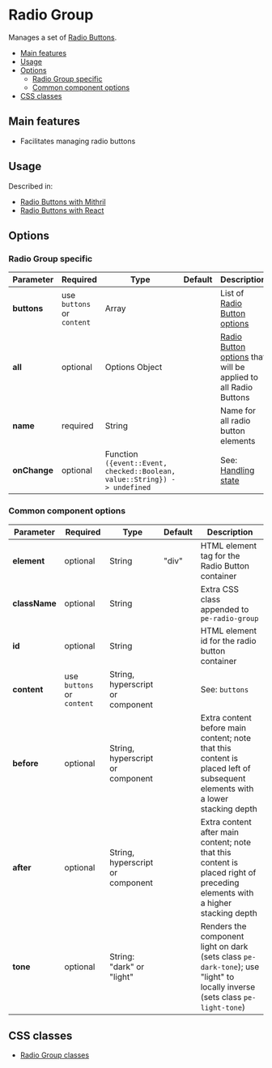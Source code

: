 # Radio Group

Manages a set of [Radio Buttons](radio-button.md).

<!-- MarkdownTOC autolink="true" autoanchor="true" bracket="round" -->

- [Main features](#main-features)
- [Usage](#usage)
- [Options](#options)
  - [Radio Group specific](#radio-group-specific)
  - [Common component options](#common-component-options)
- [CSS classes](#css-classes)

<!-- /MarkdownTOC -->

<a name="main-features"></a>
## Main features

* Facilitates managing radio buttons


<a name="usage"></a>
## Usage

Described in:

* [Radio Buttons with Mithril](mithril/radio-button.md)
* [Radio Buttons with React](react/radio-button.md)


<a name="options"></a>
## Options

<a name="radio-group-specific"></a>
### Radio Group specific

| **Parameter** |  **Required** | **Type** | **Default** | **Description** |
| ------------- | -------------- | -------- | ----------- | --------------- |
| **buttons**   | use `buttons` or `content` | Array | | List of [Radio Button options](radio-button.md#options) |
| **all**       | optional       | Options Object | | [Radio Button options](radio-button.md#options) that will be applied to all Radio Buttons |
| **name**      | required | String | | Name for all radio button elements |
| **onChange**  | optional | Function `({event::Event, checked::Boolean, value::String}) -> undefined` | | See: [Handling state](../handling-state.md) |

<a name="common-component-options"></a>
### Common component options

| **Parameter** |  **Required** | **Type** | **Default** | **Description** |
| ------------- | -------------- | -------- | ----------- | --------------- |
| **element**   | optional       | String   | "div"       | HTML element tag for the Radio Button container |
| **className** | optional       | String   |             | Extra CSS class appended to `pe-radio-group` |
| **id**        | optional       | String   |             | HTML element id for the radio button container |
| **content** | use `buttons` or `content` | String, hyperscript or component | | See: `buttons` |
| **before**    | optional       | String, hyperscript or component |      | Extra content before main content; note that this content is placed left of subsequent elements with a lower stacking depth |
| **after**     | optional       | String, hyperscript or component |      | Extra content after main content; note that this content is placed right of preceding elements with a higher stacking depth |
| **tone**      | optional       | String: "dark" or "light" |  | Renders the component light on dark (sets class `pe-dark-tone`); use "light" to locally inverse (sets class `pe-light-tone`) |


<a name="css-classes"></a>
## CSS classes

* [Radio Group classes](../../packages/polythene-css-classes/radio-group.js)


